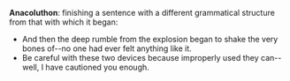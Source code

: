 **Anacoluthon**: finishing a sentence with a different grammatical structure from that with which it began:

 - And then the deep rumble from the explosion began to shake the very bones of--no one had ever felt anything like it.
 - Be careful with these two devices because improperly used they can--well, I have cautioned you enough.